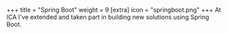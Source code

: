 +++
title = "Spring Boot"
weight = 9
[extra]
icon = "springboot.png"
+++
At ICA I've extended and taken part in building new solutions using Spring Boot.
